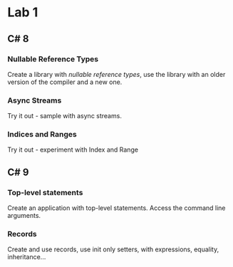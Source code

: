# Lab 1

## C# 8

### Nullable Reference Types

Create a library with *nullable reference types*, use the library with an older version of the compiler and a new one.

### Async Streams

Try it out - sample with async streams.

### Indices and Ranges

Try it out - experiment with Index and Range

## C# 9

### Top-level statements

Create an application with top-level statements. Access the command line arguments.

### Records

Create and use records, use init only setters, with expressions, equality, inheritance...